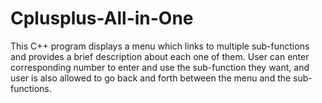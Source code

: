 # Cplusplus-All-in-One

This C++ program displays a menu which links to multiple sub-functions and provides a brief description about each one of them. User can enter corresponding number to enter and use the sub-function they want, and user is also allowed to go back and forth between the menu and the sub-functions. 
